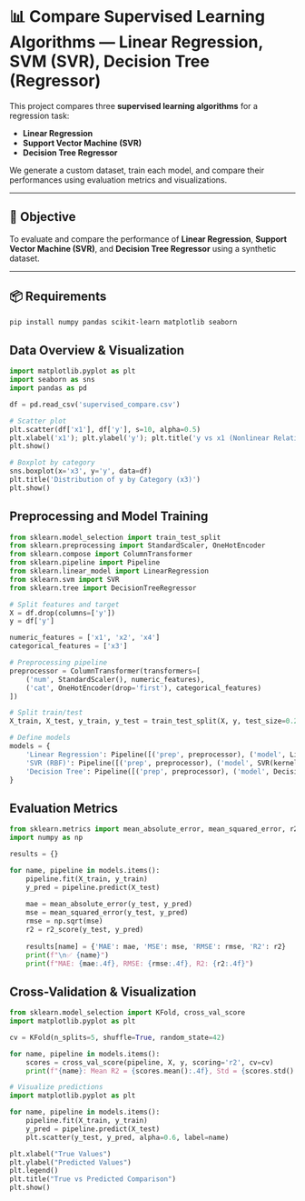 # 📊 Compare Supervised Learning Algorithms — Linear Regression, SVM (SVR), Decision Tree (Regressor)

This project compares three **supervised learning algorithms** for a regression task:

- **Linear Regression**
- **Support Vector Machine (SVR)**
- **Decision Tree Regressor**

We generate a custom dataset, train each model, and compare their performances using evaluation metrics and visualizations.

---

## 🧠 Objective
To evaluate and compare the performance of **Linear Regression**, **Support Vector Machine (SVR)**, and **Decision Tree Regressor** using a synthetic dataset.

---

## 📦 Requirements

```bash
pip install numpy pandas scikit-learn matplotlib seaborn
```
## Data Overview & Visualization
```python
import matplotlib.pyplot as plt
import seaborn as sns
import pandas as pd

df = pd.read_csv('supervised_compare.csv')

# Scatter plot
plt.scatter(df['x1'], df['y'], s=10, alpha=0.5)
plt.xlabel('x1'); plt.ylabel('y'); plt.title('y vs x1 (Nonlinear Relationship)')
plt.show()

# Boxplot by category
sns.boxplot(x='x3', y='y', data=df)
plt.title('Distribution of y by Category (x3)')
plt.show()

```

## Preprocessing and Model Training
```python
from sklearn.model_selection import train_test_split
from sklearn.preprocessing import StandardScaler, OneHotEncoder
from sklearn.compose import ColumnTransformer
from sklearn.pipeline import Pipeline
from sklearn.linear_model import LinearRegression
from sklearn.svm import SVR
from sklearn.tree import DecisionTreeRegressor

# Split features and target
X = df.drop(columns=['y'])
y = df['y']

numeric_features = ['x1', 'x2', 'x4']
categorical_features = ['x3']

# Preprocessing pipeline
preprocessor = ColumnTransformer(transformers=[
    ('num', StandardScaler(), numeric_features),
    ('cat', OneHotEncoder(drop='first'), categorical_features)
])

# Split train/test
X_train, X_test, y_train, y_test = train_test_split(X, y, test_size=0.2, random_state=42)

# Define models
models = {
    'Linear Regression': Pipeline([('prep', preprocessor), ('model', LinearRegression())]),
    'SVR (RBF)': Pipeline([('prep', preprocessor), ('model', SVR(kernel='rbf', C=10, epsilon=0.1))]),
    'Decision Tree': Pipeline([('prep', preprocessor), ('model', DecisionTreeRegressor(max_depth=6, random_state=42))])
}
```
## Evaluation Metrics

```python
from sklearn.metrics import mean_absolute_error, mean_squared_error, r2_score
import numpy as np

results = {}

for name, pipeline in models.items():
    pipeline.fit(X_train, y_train)
    y_pred = pipeline.predict(X_test)
    
    mae = mean_absolute_error(y_test, y_pred)
    mse = mean_squared_error(y_test, y_pred)
    rmse = np.sqrt(mse)
    r2 = r2_score(y_test, y_pred)
    
    results[name] = {'MAE': mae, 'MSE': mse, 'RMSE': rmse, 'R2': r2}
    print(f"\n✅ {name}")
    print(f"MAE: {mae:.4f}, RMSE: {rmse:.4f}, R2: {r2:.4f}")

```
## Cross-Validation & Visualization
```python
from sklearn.model_selection import KFold, cross_val_score
import matplotlib.pyplot as plt

cv = KFold(n_splits=5, shuffle=True, random_state=42)

for name, pipeline in models.items():
    scores = cross_val_score(pipeline, X, y, scoring='r2', cv=cv)
    print(f"{name}: Mean R2 = {scores.mean():.4f}, Std = {scores.std():.4f}")

# Visualize predictions
import matplotlib.pyplot as plt

for name, pipeline in models.items():
    pipeline.fit(X_train, y_train)
    y_pred = pipeline.predict(X_test)
    plt.scatter(y_test, y_pred, alpha=0.6, label=name)

plt.xlabel("True Values")
plt.ylabel("Predicted Values")
plt.legend()
plt.title("True vs Predicted Comparison")
plt.show()
```

